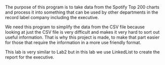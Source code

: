 The purpose of this program is to take data from the Spotify Top 200 charts and process it into something that can be used by other departments in the record label company 
including the executive.

We need this program to simplify the data from the CSV file because looking at just the CSV file is very difficult and makes it very hard to sort out useful information. 
That is why this project is made, to make that part easier for those that require the information in a more use friendly format.

This lab is very similar to Lab2 but in this lab we use LinkedList to create the report for the executive.
